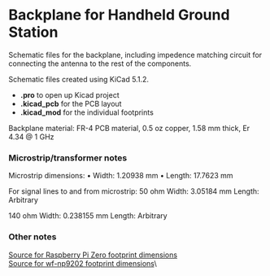 # Backplane for Handheld Ground Station
Schematic files for the backplane, including impedence matching circuit for connecting the antenna to the rest of the components.

Schematic files created using KiCad 5.1.2.
- **.pro** to open up Kicad project
- **.kicad_pcb** for the PCB layout
- **.kicad_mod** for the individual footprints

Backplane material: FR-4 PCB material, 0.5 oz copper, 1.58 mm thick, Er 4.34 @ 1 GHz

### Microstrip/transformer notes
Microstrip dimensions:
	• Width:	1.20938 mm
	• Length:	17.7623 mm

For signal lines to and from microstrip:
50 ohm
	Width:  3.05184 mm
	Length: Arbitrary

140 ohm
	Width:  0.238155 mm
	Length: Arbitrary

### Other notes
[Source for Raspberry Pi Zero footprint dimensions](http://www.electronics-lab.com/raspberry-pi-zero-footprint-and-dimensions/)\
[Source for wf-np9202 footprint dimensions](https://www.aliexpress.com/item/wireless-net-card-LAN-NIC-module-AR9271-150M-wireless-LAN-net-card-industrial-module/32746090657.html?tt=sns_none&aff_platform=default&cpt=1557507604073&sk=cC0ydLx2&aff_trace_key=5d988d9ac55b4f4d80da408161a19463-1557507604073-02869-cC0ydLx2&terminal_id=523d634d52754e72ad5634ec5f8829c2)\